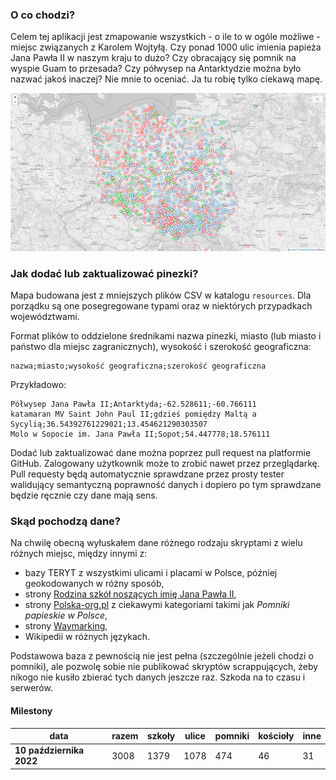 ### O co chodzi?
Celem tej aplikacji jest zmapowanie wszystkich - o ile to w ogóle możliwe - miejsc związanych z Karolem Wojtyłą. Czy ponad 1000 ulic imienia papieża Jana Pawła II w naszym kraju to dużo? Czy obracający się pomnik na wyspie Guam to przesada? Czy półwysep na Antarktydzie można było nazwać jakoś inaczej? Nie mnie to oceniać. Ja tu robię tylko ciekawą mapę.

![./screenshot.png](./screenshot.png)

### Jak dodać lub zaktualizować pinezki?
Mapa budowana jest z mniejszych plików CSV w katalogu `resources`. Dla porządku są one posegregowane typami oraz w niektórych przypadkach województwami.

Format plików to oddzielone średnikami nazwa pinezki, miasto (lub miasto i państwo dla miejsc zagranicznych), wysokość i szerokość geograficzna:
```csv
nazwa;miasto;wysokość geograficzna;szerokość geograficzna
```

Przykładowo:
```csv
Półwysep Jana Pawła II;Antarktyda;-62.528611;-60.766111
katamaran MV Saint John Paul II;gdzieś pomiędzy Maltą a Sycylią;36.54392761229021;13.454621290303507
Molo w Sopocie im. Jana Pawła II;Sopot;54.447778;18.576111
```

Dodać lub zaktualizować dane można poprzez pull request na platformie GitHub. Zalogowany użytkownik może to zrobić nawet przez przeglądarkę. Pull requesty będą automatycznie sprawdzane przez prosty tester walidujący semantyczną poprawność danych i dopiero po tym sprawdzane będzie ręcznie czy dane mają sens.

### Skąd pochodzą dane?
Na chwilę obecną wyłuskałem dane różnego rodzaju skryptami z wielu różnych miejsc, między innymi z:

* bazy TERYT z wszystkimi ulicami i placami w Polsce, później geokodowanych w różny sposób,
* strony [Rodzina szkół noszących imię Jana Pawła II](http://rodzina.org.pl/),
* strony [Polska-org.pl](https://polska-org.pl/7364386,Pomniki_papieskie_w_Polsce.html) z ciekawymi kategoriami takimi jak *Pomniki papieskie w Polsce*,
* strony [Waymarking](https://www.waymarking.com/),
* Wikipedii w różnych językach.

Podstawowa baza z pewnością nie jest pełna (szczególnie jeżeli chodzi o pomniki), ale pozwolę sobie nie publikować skryptów scrappujących, żeby nikogo nie kusiło zbierać tych danych jeszcze raz. Szkoda na to czasu i serwerów.

#### Milestony
| data                     | razem | szkoły | ulice | pomniki | kościoły | inne |
|--------------------------|-------|--------|-------|---------|----------|------|
| **10 października 2022** | 3008  | 1379   | 1078  | 474     | 46       | 31   |
